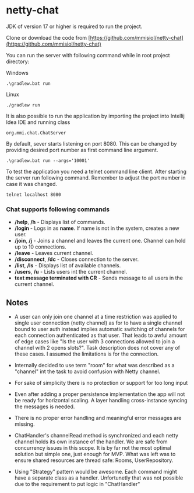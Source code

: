 # netty-chat

JDK of version 17 or higher is required to run the project.

Clone or download the code from [https://github.com/mmisiol/netty-chat](https://github.com/mmisiol/netty-chat)

You can run the server with following command while in root project directory:

Windows

```shell
.\gradlew.bat run
```

Linux

```shell
./gradlew run
```

It is also possible to run the application by importing the project into Intellij Idea IDE and running class

```
org.mmi.chat.ChatServer
```

By default, sever starts listening on port 8080. This can be changed by providing desired port number as first command
line argument.

```
.\gradlew.bat run --args='10001'
```


To test the application you need a telnet command line client. After starting the server run following command. Remember to adjust the port number in case it was changed.

```
telnet localhost 8080
```

### Chat supports following commands

- **/help**, **/h** - Displays list of commands.
- **/login <name> <password>** - Logs in as **name**. If name is not in the system, creates a new user.
- **/join**, **/j** <channel> - Joins a channel and leaves the current one. Channel can hold up to 10 connections.
- **/leave** - Leaves current channel.
- **/disconnect**, **/dc** - Closes connection to the server.
- **/list**, **/ls** - Displays list of available channels.
- **/users**, **/u** - Lists users int the current channel. 
- **text message terminated with CR** - Sends message to all users in the current channel.




## Notes


- A user can only join one channel at a time restriction was applied to single user connection (netty channel)
as for to have a single channel bound to user auth instead  implies automatic switching of channels for each connection
authenticated as that user. That leads to awful amount of edge cases like "Is the user with 3 connections allowed to join a channel with
2 opens slots?". Task description does not cover any of these cases. I assumed the limitations is for the connection.


- Internally decided to use term "room" for what was described as a "channel" int the task to avoid confusion with Netty channel.


- For sake of simplicity there is no protection or support for too long input


- Even after adding a proper persistence implementation the app will not be ready for horizontal scaling. A layer handling cross-instance syncing the messages is needed.


- There is no proper error handling and meaningful error messages are missing.


- ChatHandler's channelRead method is synchronized and each netty channel holds its own instance
of the handler. We are safe from concurrency issues in this scope. It is by far not the most optimal solution but simple
one, just enough for MVP. What was left was to ensure shared resources are thread safe: Rooms, UserRepository.


- Using "Strategy" pattern would be awesome. Each command might have a separate class as a handler. Unfortunetly 
that was not possible due to the requirement to put logic in "ChatHandler"

